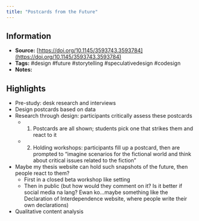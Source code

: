 ```yaml
---
title: "Postcards from the Future"
---
```

## Information
- **Source:** [https://doi.org/10.1145/3593743.3593784](https://doi.org/10.1145/3593743.3593784)
- **Tags:** #design #future #storytelling #speculativedesign #codesign 
- **Notes:** 

## Highlights
- Pre-study: desk research and interviews
- Design postcards based on data
- Research through design:  participants critically assess these postcards
	- 1. Postcards are all shown; students pick one that strikes them and react to it
	- 2. Holding workshops: participants fill up a postcard, then are prompted to “imagine scenarios for the fictional world and think about critical issues related to the fiction”
- Maybe my thesis website can hold such snapshots of the future, then people react to them?
	- First in a closed beta workshop like setting
	- Then in public (but how would they comment on it? Is it better if social media na lang? Ewan ko…maybe something like the Declaration of Interdependence website, where people write their own declarations)
- Qualitative content analysis